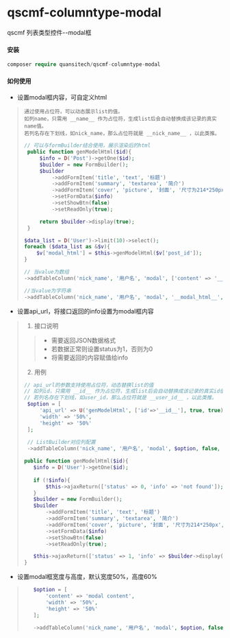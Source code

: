 # qscmf-columntype-modal
qscmf 列表类型控件--modal框

#### 安装

```php
composer require quansitech/qscmf-columntype-modal
```

#### 如何使用
+ 设置modal框内容，可自定义html
> ```blade
> 通过使用占位符，可以动态展示list的值。
> 如列name，只需用 __name__ 作为占位符，生成list后会自动替换成该记录的真实name值。
> 若列名存在下划线，如nick_name，那么占位符就是 __nick_name__ ，以此类推。
> ```
> ```php
> // 可以与formBuilder结合使用，展示渲染后的html
>  public function genModelHtml($id){
>      $info = D('Post')->getOne($id); 
>      $builder = new FormBuilder();
>      $builder
>          ->addFormItem('title', 'text', '标题')
>          ->addFormItem('summary', 'textarea', '简介')
>          ->addFormItem('cover', 'picture', '封面', '尺寸为214*250px', ['width' => 214, 'height' => 250])
>          ->setFormData($info)
>          ->setShowBtn(false)
>          ->setReadOnly(true);
>
>      return $builder->display(true);
>  }
> 
> $data_list = D('User')->limit(10)->select();
> foreach ($data_list as &$v){
>     $v['modal_html'] = $this->genModelHtml($v['post_id']);
> }
> 
> // 当value为数组
> ->addTableColumn('nick_name', '用户名', 'modal', ['content' => '__modal_html__'], false, '点击查看更多信息')
> 
> //当value为字符串
> ->addTableColumn('nick_name', '用户名', 'modal', '__modal_html__', false, '点击查看更多信息')
> ```

+ 设置api_url，将接口返回的info设置为modal框内容
> 1. 接口说明
>> + 需要返回JSON数据格式
>> + 若数据正常则设置status为1，否则为0
>> + 将需要返回的内容赋值给info
>
> 2. 用例
>
> ```php
> // api_url的参数支持使用占位符，动态替换list的值
> // 如列id，只需用 __id__ 作为占位符，生成list后会自动替换成该记录的真实id值。
> // 若列名存在下划线，如user_id，那么占位符就是 __user_id__ ，以此类推。
>  $option = [
>      'api_url' => U('genModelHtml', ['id'=>'__id__'], true, true),
>      'width' => '50%',
>      'height' => '50%'
>  ];
>  
>  // ListBuilder对应列配置
>  ->addTableColumn('nick_name', '用户名', 'modal', $option, false, '点击查看更多信息');
>
> public function genModelHtml($id){
>    $info = D('User')->getOne($id); 
>    
>    if (!$info){
>        $this->ajaxReturn(['status' => 0, 'info' => 'not found']);
>    }
>    $builder = new FormBuilder();
>    $builder
>        ->addFormItem('title', 'text', '标题')
>        ->addFormItem('summary', 'textarea', '简介')
>        ->addFormItem('cover', 'picture', '封面', '尺寸为214*250px', ['width' => 214, 'height' => 250])
>        ->setFormData($info)
>        ->setShowBtn(false)
>        ->setReadOnly(true);
>
>    $this->ajaxReturn(['status' => 1, 'info' => $builder->display(true)]);
>}
>```

+ 设置modal框宽度与高度，默认宽度50%，高度60%
>```php
>    $option = [
>        'content' => 'modal content',
>        'width' => '50%',
>        'height' => '50%'
>    ];
>
>    ->addTableColumn('nick_name', '用户名', 'modal', $option, false, '点击查看更多信息')
>```